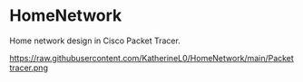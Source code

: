 # HomeNetwork

Home network design in Cisco Packet Tracer.

https://raw.githubusercontent.com/KatherineL0/HomeNetwork/main/Packettracer.png
